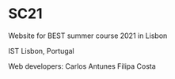 # SC21

Website for BEST summer course 2021 in Lisbon

IST Lisbon, Portugal

Web developers:
Carlos Antunes
Filipa Costa